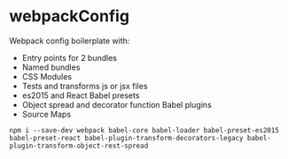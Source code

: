 # webpackConfig
Webpack config boilerplate with:

* Entry points for 2 bundles
* Named bundles
* CSS Modules
* Tests and transforms js or jsx files
* es2015 and React Babel presets
* Object spread and decorator function Babel plugins
* Source Maps

`npm i --save-dev webpack babel-core babel-loader babel-preset-es2015 babel-preset-react babel-plugin-transform-decorators-legacy babel-plugin-transform-object-rest-spread`